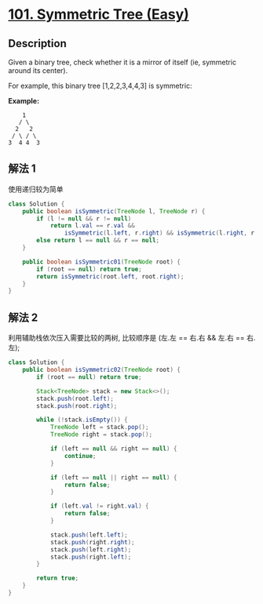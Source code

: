 # [101. Symmetric Tree (Easy)](https://leetcode.com/problems/symmetric-tree/)

## Description

Given a binary tree, check whether it is a mirror of itself (ie, symmetric around its center).

For example, this binary tree [1,2,2,3,4,4,3] is symmetric:

**Example:**

```
    1
   / \
  2   2
 / \ / \
3  4 4  3
```


## 解法 1

使用递归较为简单
```java
class Solution {
    public boolean isSymmetric(TreeNode l, TreeNode r) {
        if (l != null && r != null)
            return l.val == r.val &&
                isSymmetric(l.left, r.right) && isSymmetric(l.right, r.left);
        else return l == null && r == null;
    }

    public boolean isSymmetric01(TreeNode root) {
        if (root == null) return true;
        return isSymmetric(root.left, root.right);
    }
}
```

## 解法 2

利用辅助栈依次压入需要比较的两树, 比较顺序是 (左.左 == 右.右 && 左.右 == 右.左);
```java
class Solution {
    public boolean isSymmetric02(TreeNode root) {
        if (root == null) return true;

        Stack<TreeNode> stack = new Stack<>();
        stack.push(root.left);
        stack.push(root.right);

        while (!stack.isEmpty()) {
            TreeNode left = stack.pop();
            TreeNode right = stack.pop();

            if (left == null && right == null) {
                continue;
            }

            if (left == null || right == null) {
                return false;
            }

            if (left.val != right.val) {
                return false;
            }

            stack.push(left.left);
            stack.push(right.right);
            stack.push(left.right);
            stack.push(right.left);
        }

        return true;
    }
}
```
